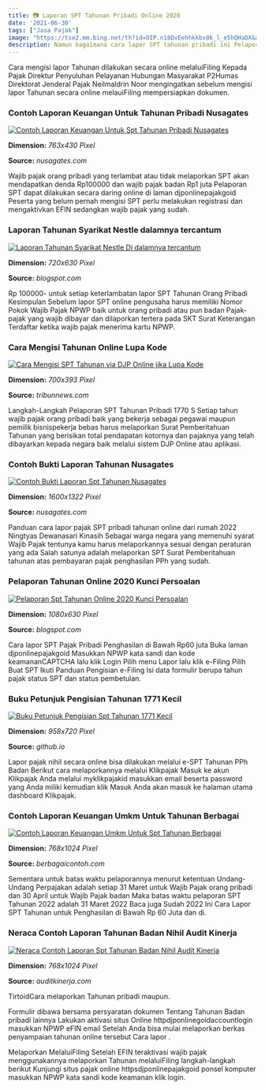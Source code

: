 ```yaml
---
title: 📷 Laporan SPT Tahunan Pribadi Online 2020
date: '2021-06-30'
tags: ["Jasa Pajak"]
image: "https://tse2.mm.bing.net/th?id=OIP.n18QvEehhkkbx8k_l_e5hQHaDX&amp;pid=15.1"
description: Namun bagaimana cara lapor SPT tahunan pribadi ini Pelaporan sendiri bisa dilakukan secara online Namun ditinjau dari nominal penghasilan terdapat dua katego
---
```




Cara mengisi lapor Tahunan dilakukan secara online melaluiFiling Kepada Pajak Direktur Penyuluhan Pelayanan Hubungan Masyarakat P2Humas Direktorat Jenderal Pajak Neilmaldrin Noor mengingatkan sebelum mengisi lapor Tahunan secara online melauiFiling mempersiapkan dokumen.



### Contoh Laporan Keuangan Untuk Tahunan Pribadi Nusagates

[![Contoh Laporan Keuangan Untuk Spt Tahunan Pribadi  Nusagates](https://klikpajak.id/wp-content/uploads/2020/08/SPT-PPh-OP-13.png?is-pending-load=1)](https://klikpajak.id/wp-content/uploads/2020/08/SPT-PPh-OP-13.png?is-pending-load=1)


**Dimension:** _763x430 Pixel_ 

**Source:** _nusagates.com_ 


Wajib pajak orang pribadi yang terlambat atau tidak melaporkan SPT akan mendapatkan denda Rp100000 dan wajib pajak badan Rp1 juta Pelaporan SPT dapat dilakukan secara daring online di laman djponlinepajakgoid Peserta yang belum pernah mengisi SPT perlu melakukan registrasi dan mengaktivkan EFIN sedangkan wajib pajak yang sudah.


### Laporan Tahunan Syarikat Nestle dalamnya tercantum 

[![Laporan Tahunan Syarikat Nestle  Di dalamnya tercantum ](https://lh6.googleusercontent.com/proxy/h137SYspYKGbr1w8i_vkysej-6v7frFEz8To1bcY2Sj-Qt_4XznniCRt7KSmcuF_nl9kAicB-emnRd4uVbHh6mLBiHzLmjbQ8k7NX6LCZ9ROQA=w1200-h630-p-k-no-nu)](https://lh6.googleusercontent.com/proxy/h137SYspYKGbr1w8i_vkysej-6v7frFEz8To1bcY2Sj-Qt_4XznniCRt7KSmcuF_nl9kAicB-emnRd4uVbHh6mLBiHzLmjbQ8k7NX6LCZ9ROQA=w1200-h630-p-k-no-nu)


**Dimension:** _720x630 Pixel_ 

**Source:** _blogspot.com_ 


Rp 100000- untuk setiap keterlambatan lapor SPT Tahunan Orang Pribadi Kesimpulan Sebelum lapor SPT online pengusaha harus memiliki Nomor Pokok Wajib Pajak NPWP baik untuk orang pribadi atau pun badan Pajak-pajak yang wajib dibayar dan dilaporkan tertera pada SKT Surat Keterangan Terdaftar ketika wajib pajak menerima kartu NPWP.


### Cara Mengisi Tahunan Online Lupa Kode 

[![Cara Mengisi SPT Tahunan via DJP Online jika Lupa Kode ](https://cdn-2.tstatic.net/ambon/foto/bank/images/lapor-spt-tahunan.jpg)](https://cdn-2.tstatic.net/ambon/foto/bank/images/lapor-spt-tahunan.jpg)


**Dimension:** _700x393 Pixel_ 

**Source:** _tribunnews.com_ 


Langkah-Langkah Pelaporan SPT Tahunan Pribadi 1770 S Setiap tahun wajib pajak orang pribadi baik yang bekerja sebagai pegawai maupun pemilik bisnispekerja bebas harus melaporkan Surat Pemberitahuan Tahunan yang berisikan total pendapatan kotornya dan pajaknya yang telah dibayarkan kepada negara baik melalui sistem DJP Online atau aplikasi.


### Contoh Bukti Laporan Tahunan Nusagates

[![Contoh Bukti Laporan Spt Tahunan  Nusagates](https://2.bp.blogspot.com/-KveIzKCN0dc/WqSMVNAID9I/AAAAAAAAJ7w/O6MgMHgMdDwYCxTgq0SCP3FWju069TDwwCLcBGAs/s1600/SPTKu.jpg)](https://2.bp.blogspot.com/-KveIzKCN0dc/WqSMVNAID9I/AAAAAAAAJ7w/O6MgMHgMdDwYCxTgq0SCP3FWju069TDwwCLcBGAs/s1600/SPTKu.jpg)


**Dimension:** _1600x1322 Pixel_ 

**Source:** _nusagates.com_ 


Panduan cara lapor pajak SPT pribadi tahunan online dari rumah 2022 Ningtyas Dewanasari Kinasih Sebagai warga negara yang memenuhi syarat Wajib Pajak tentunya kamu harus melaporkannya sesuai dengan peraturan yang ada Salah satunya adalah melaporkan SPT Surat Pemberitahuan tahunan atas pembayaran pajak penghasilan PPh yang sudah.


### Pelaporan Tahunan Online 2020 Kunci Persoalan

[![Pelaporan Spt Tahunan Online 2020  Kunci Persoalan](https://lh6.googleusercontent.com/proxy/IERn1EGV9y-eZJZlOt_J-cUvrcujrGb0Js_6i3bDJuwpA-_DxuyN7kAcy6lXRrsXt9m5CPqQ57NwfTWBALUg0nHZVU-DedsGic0t_raWbw-1cOA6Vo-ttp5l0oZgO28F=w1200-h630-p-k-no-nu)](https://lh6.googleusercontent.com/proxy/IERn1EGV9y-eZJZlOt_J-cUvrcujrGb0Js_6i3bDJuwpA-_DxuyN7kAcy6lXRrsXt9m5CPqQ57NwfTWBALUg0nHZVU-DedsGic0t_raWbw-1cOA6Vo-ttp5l0oZgO28F=w1200-h630-p-k-no-nu)


**Dimension:** _1080x630 Pixel_ 

**Source:** _blogspot.com_ 


Cara lapor SPT Pajak Pribadi Penghasilan di Bawah Rp60 juta Buka laman djponlinepajakgoid Masukkan NPWP kata sandi dan kode keamananCAPTCHA lalu klik Login Pilih menu Lapor lalu klik e-Filing Pilih Buat SPT Ikuti Panduan Pengisian e-Filing Isi data formulir berupa tahun pajak status SPT dan status pembetulan.


### Buku Petunjuk Pengisian Tahunan 1771 Kecil

[![Buku Petunjuk Pengisian Spt Tahunan 1771  Kecil](https://1.bp.blogspot.com/-TxKPANe-lxU/VrsCJwQu2pI/AAAAAAAAAgc/B8Avn5Oyp_I/s1600/Lampiran%2BIII.jpg)](https://1.bp.blogspot.com/-TxKPANe-lxU/VrsCJwQu2pI/AAAAAAAAAgc/B8Avn5Oyp_I/s1600/Lampiran%2BIII.jpg)


**Dimension:** _958x720 Pixel_ 

**Source:** _github.io_ 


Lapor pajak nihil secara online bisa dilakukan melalui e-SPT Tahunan PPh Badan Berikut cara melaporkannya melalui Klikpajak Masuk ke akun Klikpajak Anda melalui myklikpajakid masukkan email beserta password yang Anda miliki kemudian klik Masuk Anda akan masuk ke halaman utama dashboard Klikpajak.


### Contoh Laporan Keuangan Umkm Untuk Tahunan Berbagai 

[![Contoh Laporan Keuangan Umkm Untuk Spt Tahunan  Berbagai ](https://imgv2-1-f.scribdassets.com/img/document/204767310/original/fe07160d29/1587530952?v=1)](https://imgv2-1-f.scribdassets.com/img/document/204767310/original/fe07160d29/1587530952?v=1)


**Dimension:** _768x1024 Pixel_ 

**Source:** _berbagaicontoh.com_ 


Sementara untuk batas waktu pelaporannya menurut ketentuan Undang-Undang Perpajakan adalah setiap 31 Maret untuk Wajib Pajak orang pribadi dan 30 April untuk Wajib Pajak badan Maka batas waktu pelaporan SPT Tahunan 2022 adalah 31 Maret 2022 Baca juga Sudah 2022 Ini Cara Lapor SPT Tahunan untuk Penghasilan di Bawah Rp 60 Juta dan di.


### Neraca Contoh Laporan Tahunan Badan Nihil Audit Kinerja

[![Neraca Contoh Laporan Spt Tahunan Badan Nihil  Audit Kinerja](https://imgv2-2-f.scribdassets.com/img/document/62386677/original/bc3e4e50fc/1606264937?v=1)](https://imgv2-2-f.scribdassets.com/img/document/62386677/original/bc3e4e50fc/1606264937?v=1)


**Dimension:** _768x1024 Pixel_ 

**Source:** _auditkinerja.com_ 



TirtoidCara melaporkan Tahunan pribadi maupun.


Formulir dibawa bersama persyaratan dokumen Tentang Tahunan Badan pribadi lainnya Lakukan aktivasi situs Online httpdjponlinegoidaccountlogin masukkan NPWP eFIN email Setelah Anda bisa mulai melaporkan berkas penyampaian tahunan online tersebut Cara lapor .


Melaporkan MelaluiFiling Setelah EFIN teraktivasi wajib pajak menggunakannya melaporkan Tahunan melaluiFiling langkah-langkah berikut Kunjungi situs pajak online httpsdjponlinepajakgoid ponsel komputer masukkan NPWP kata sandi kode keamanan klik login.




